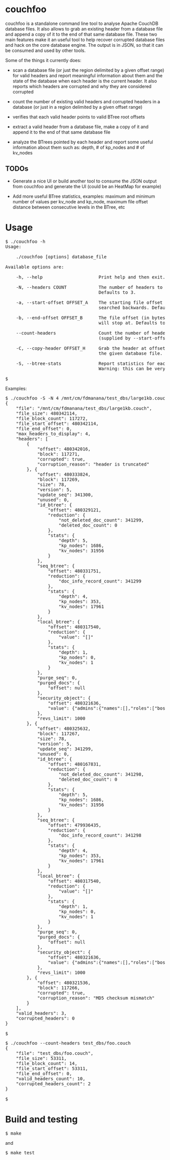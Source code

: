 # couchfoo

couchfoo is a standalone command line tool to analyse Apache CouchDB database files.
It also allows to grab an existing header from a database file and append a copy
of it to the end of that same database file. These two main features make it an useful
tool to help recover corrupted database files and hack on the core database engine.
The output is in JSON, so that it can be consumed and used by other tools.

Some of the things it currently does:

* scan a database file (or just the region delimited by a given offset range) for
  valid headers and report meaningful information about them and the state of the
  database when each header is the current header. It also reports which headers
  are corrupted and why they are considered corrupted

* count the number of existing valid headers and corrupted headers in a database
  (or just in a region delimited by a given offset range)

* verifies that each valid header points to valid BTree root offsets

* extract a valid header from a database file, make a copy of it and append it to the
  end of that same database file

* analyze the BTrees pointed by each header and report some useful information about
  them such as: depth, # of kp_nodes and # of kv_nodes

## TODOs

* Generate a nice UI or build another tool to consume the JSON output from couchfoo
  and generate the UI (could be an HeatMap for example)

* Add more useful BTree statistics, examples: maximum and minimum number of values per
  kv_node and kp_node, maximum file offset distance between consecutive levels in the
  BTree, etc


# Usage

<pre>
$ ./couchfoo -h
Usage:

    ./couchfoo [options] database_file

Available options are:

    -h, --help                     Print help and then exit.

    -N, --headers COUNT            The number of headers to extract and report.
                                   Defaults to 3.

    -a, --start-offset OFFSET_A    The starting file offset (in bytes) from which headers will be
                                   searched backwards. Defaults to the file length (EOF).

    -b, --end-offset OFFSET_B      The file offset (in bytes) at which the header search or count operation
                                   will stop at. Defaults to 0 (the beginning of the file).

    --count-headers                Count the number of headers in the file, in the range between OFFSET_A 
                                   (supplied by --start-offset) and OFFSET_B (supplied by --end-offset).

    -C, --copy-header OFFSET_H     Grab the header at offset OFFSET_H and append a copy of it to the end of
                                   the given database file.

    -S, --btree-stats              Report statistics for each BTree pointed by each reported header.
                                   Warning: this can be very slow for large databases.

$
</pre>

Examples:

<pre>
$ ./couchfoo -S -N 4 /mnt/cm/fdmanana/test_dbs/large1kb.couch
{
    "file": "/mnt/cm/fdmanana/test_dbs/large1kb.couch",
    "file_size": 480342114,
    "file_block_count": 117272,
    "file_start_offset": 480342114,
    "file_end_offset": 0,
    "max_headers_to_display": 4,
    "headers": [
        {
            "offset": 480342016,
            "block": 117271,
            "corrupted": true,
            "corruption_reason": "header is truncated"
        }, {
            "offset": 480333824,
            "block": 117269,
            "size": 78,
            "version": 5,
            "update_seq": 341300,
            "unused": 0,
            "id_btree": {
                "offset": 480329121,
                "reduction": {
                    "not_deleted_doc_count": 341299,
                    "deleted_doc_count": 0
                },
                "stats": {
                    "depth": 5,
                    "kp_nodes": 1686,
                    "kv_nodes": 31956
                }
            },
            "seq_btree": {
                "offset": 480331751,
                "reduction": {
                    "doc_info_record_count": 341299
                },
                "stats": {
                    "depth": 4,
                    "kp_nodes": 353,
                    "kv_nodes": 17961
                }
            },
            "local_btree": {
                "offset": 480317540,
                "reduction": {
                    "value": "[]"
                },
                "stats": {
                    "depth": 1,
                    "kp_nodes": 0,
                    "kv_nodes": 1
                }
            },
            "purge_seq": 0,
            "purged_docs": {
                "offset": null
            },
            "security_object": {
                "offset": 480321636,
                "value": {"admins":{"names":[],"roles":["boss","foobar"]},"members":{"names":[],"roles":[]}}
            },
            "revs_limit": 1000
        }, {
            "offset": 480325632,
            "block": 117267,
            "size": 78,
            "version": 5,
            "update_seq": 341299,
            "unused": 0,
            "id_btree": {
                "offset": 480167831,
                "reduction": {
                    "not_deleted_doc_count": 341298,
                    "deleted_doc_count": 0
                },
                "stats": {
                    "depth": 5,
                    "kp_nodes": 1686,
                    "kv_nodes": 31956
                }
            },
            "seq_btree": {
                "offset": 479936435,
                "reduction": {
                    "doc_info_record_count": 341298
                },
                "stats": {
                    "depth": 4,
                    "kp_nodes": 353,
                    "kv_nodes": 17961
                }
            },
            "local_btree": {
                "offset": 480317540,
                "reduction": {
                    "value": "[]"
                },
                "stats": {
                    "depth": 1,
                    "kp_nodes": 0,
                    "kv_nodes": 1
                }
            },
            "purge_seq": 0,
            "purged_docs": {
                "offset": null
            },
            "security_object": {
                "offset": 480321636,
                "value": {"admins":{"names":[],"roles":["boss","foobar"]},"members":{"names":[],"roles":[]}}
            },
            "revs_limit": 1000
        }, {
            "offset": 480321536,
            "block": 117266,
            "corrupted": true,
            "corruption_reason": "MD5 checksum mismatch"
        }
    ],
    "valid_headers": 3,
    "corrupted_headers": 0
}

$
</pre>


<pre>
$ ./couchfoo --count-headers test_dbs/foo.couch 
{
    "file": "test_dbs/foo.couch",
    "file_size": 53311,
    "file_block_count": 14,
    "file_start_offset": 53311,
    "file_end_offset": 0,
    "valid_headers_count": 10,
    "corrupted_headers_count": 2
}

$
</pre>


# Build and testing

<pre>
$ make
</pre>

and

<pre>
$ make test
</pre>
